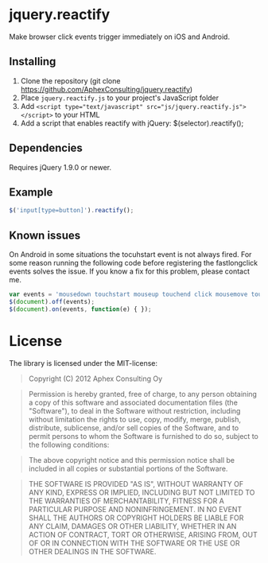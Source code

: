 # jquery.reactify

Make browser click events trigger immediately on iOS and Android.

## Installing

1. Clone the repository (git clone https://github.com/AphexConsulting/jquery.reactify)
1. Place `jquery.reactify.js` to your project's JavaScript folder
1. Add `<script type="text/javascript" src="js/jquery.reactify.js"></script>` to your HTML
1. Add a script that enables reactify with jQuery: $(selector).reactify();

## Dependencies

Requires jQuery 1.9.0 or newer.

## Example

```JavaScript
$('input[type=button]').reactify();
```

## Known issues

On Android in some situations the tocuhstart event is not always fired. For some reason running the following code before registering the fastlongclick events solves the issue. If you know a fix for this problem, please contact me.

```JavaScript
var events = 'mousedown touchstart mouseup touchend click mousemove touchmove touchcancel mouseout';
$(document).off(events);
$(document).on(events, function(e) { });
```

# License

The library is licensed under the MIT-license:

> Copyright (C) 2012 Aphex Consulting Oy

> Permission is hereby granted, free of charge, to any person obtaining a copy of this software and associated documentation files (the "Software"), to deal in the Software without restriction, including without limitation the rights to use, copy, modify, merge, publish, distribute, sublicense, and/or sell copies of the Software, and to permit persons to whom the Software is furnished to do so, subject to the following conditions:

> The above copyright notice and this permission notice shall be included in all copies or substantial portions of the Software.

> THE SOFTWARE IS PROVIDED "AS IS", WITHOUT WARRANTY OF ANY KIND, EXPRESS OR IMPLIED, INCLUDING BUT NOT LIMITED TO THE WARRANTIES OF MERCHANTABILITY, FITNESS FOR A PARTICULAR PURPOSE AND NONINFRINGEMENT. IN NO EVENT SHALL THE AUTHORS OR COPYRIGHT HOLDERS BE LIABLE FOR ANY CLAIM, DAMAGES OR OTHER LIABILITY, WHETHER IN AN ACTION OF CONTRACT, TORT OR OTHERWISE, ARISING FROM, OUT OF OR IN CONNECTION WITH THE SOFTWARE OR THE USE OR OTHER DEALINGS IN THE SOFTWARE.
